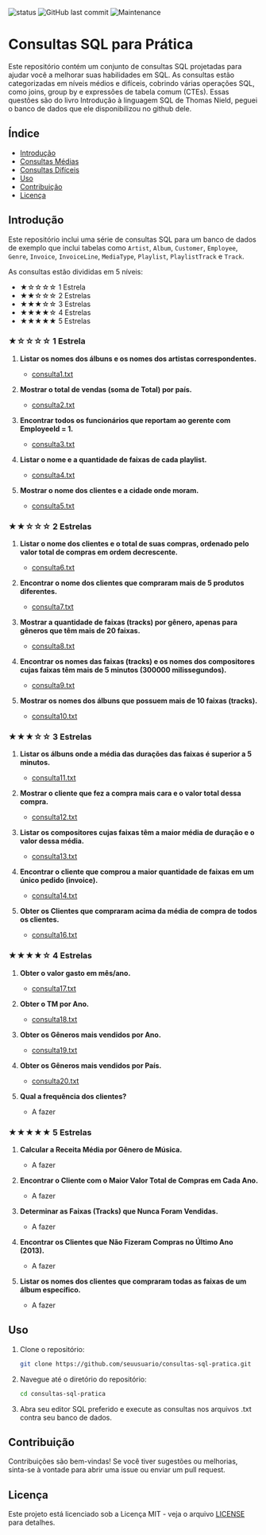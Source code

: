 
![status](https://img.shields.io/badge/status-em%20progresso-yellow) ![GitHub last commit](https://img.shields.io/github/last-commit/silvaaraujo98/estudando_sql_albuns)
![Maintenance](https://img.shields.io/maintenance/yes/2024)
# Consultas SQL para Prática

Este repositório contém um conjunto de consultas SQL projetadas para ajudar você a melhorar suas habilidades em SQL. As consultas estão categorizadas em níveis médios e difíceis, cobrindo várias operações SQL, como joins, group by e expressões de tabela comum (CTEs). Essas questões são do livro Introdução à linguagem SQL de Thomas Nield, peguei o banco de dados que ele disponibilizou no github dele.

## Índice

- [Introdução](#introdução)
- [Consultas Médias](#consultas-médias)
- [Consultas Difíceis](#consultas-difíceis)
- [Uso](#uso)
- [Contribuição](#contribuição)
- [Licença](#licença)

## Introdução

Este repositório inclui uma série de consultas SQL para um banco de dados de exemplo que inclui tabelas como `Artist`, `Album`, `Customer`, `Employee`, `Genre`, `Invoice`, `InvoiceLine`, `MediaType`, `Playlist`, `PlaylistTrack` e `Track`.

As consultas estão divididas em 5 níveis:
- ★☆☆☆☆ 1 Estrela
- ★★☆☆☆ 2 Estrelas
- ★★★☆☆ 3 Estrelas
- ★★★★☆ 4 Estrelas
- ★★★★★ 5 Estrelas
### ★☆☆☆☆ 1 Estrela

1. **Listar os nomes dos álbuns e os nomes dos artistas correspondentes.**
   - [consulta1.txt](queries/consulta1.txt)

2. **Mostrar o total de vendas (soma de Total) por país.**
   - [consulta2.txt](queries/consulta2.txt)

3. **Encontrar todos os funcionários que reportam ao gerente com EmployeeId = 1.**
   - [consulta3.txt](queries/consulta3.txt)

4. **Listar o nome e a quantidade de faixas de cada playlist.**
   - [consulta4.txt](queries/consulta4.txt)

5. **Mostrar o nome dos clientes e a cidade onde moram.**
   - [consulta5.txt](queries/consulta5.txt)

### ★★☆☆☆ 2 Estrelas

1. **Listar o nome dos clientes e o total de suas compras, ordenado pelo valor total de compras em ordem decrescente.**
   - [consulta6.txt](queries/consulta6.txt)

2. **Encontrar o nome dos clientes que compraram mais de 5 produtos diferentes.**
   - [consulta7.txt](queries/consulta7.txt)

3. **Mostrar a quantidade de faixas (tracks) por gênero, apenas para gêneros que têm mais de 20 faixas.**
   - [consulta8.txt](queries/consulta8.txt)

4. **Encontrar os nomes das faixas (tracks) e os nomes dos compositores cujas faixas têm mais de 5 minutos (300000 milissegundos).**
   - [consulta9.txt](queries/consulta9.txt)

5. **Mostrar os nomes dos álbuns que possuem mais de 10 faixas (tracks).**
   - [consulta10.txt](queries/consulta10.txt)

### ★★★☆☆ 3 Estrelas

1. **Listar os álbuns onde a média das durações das faixas é superior a 5 minutos.**
   - [consulta11.txt](queries/consulta11.txt)
     
2. **Mostrar o cliente que fez a compra mais cara e o valor total dessa compra.**
   - [consulta12.txt](queries/consulta12.txt)
     
3. **Listar os compositores cujas faixas têm a maior média de duração e o valor dessa média.**
   - [consulta13.txt](queries/consulta13.txt)
     
4. **Encontrar o cliente que comprou a maior quantidade de faixas em um único pedido (invoice).**
   - [consulta14.txt](queries/consulta14.txt)
     
5. **Obter os Clientes que compraram acima da média de compra de todos os clientes.**
   - [consulta16.txt](queries/consulta16.txt)
     
### ★★★★☆ 4 Estrelas

1. **Obter o valor gasto em mês/ano.**
   - [consulta17.txt](queries/consulta17.txt)
     
2. **Obter o TM por Ano.**
   - [consulta18.txt](queries/consulta18.txt)
     
3. **Obter os Gêneros mais vendidos por Ano.**
   - [consulta19.txt](queries/consulta18.txt)
     
4. **Obter os Gêneros mais vendidos por País.**
   - [consulta20.txt](queries/consulta18.txt)
     
5. **Qual a frequência dos clientes?**
   - A fazer

### ★★★★★ 5 Estrelas

1. **Calcular a Receita Média por Gênero de Música.**
   - A fazer
     
2. **Encontrar o Cliente com o Maior Valor Total de Compras em Cada Ano.**
   - A fazer
     
3. **Determinar as Faixas (Tracks) que Nunca Foram Vendidas.**
   - A fazer
     
4. **Encontrar os Clientes que Não Fizeram Compras no Último Ano (2013).**
   - A fazer
     
5. **Listar os nomes dos clientes que compraram todas as faixas de um álbum específico.**
   - A fazer
     
## Uso

1. Clone o repositório:
    ```sh
    git clone https://github.com/seuusuario/consultas-sql-pratica.git
    ```
2. Navegue até o diretório do repositório:
    ```sh
    cd consultas-sql-pratica
    ```
3. Abra seu editor SQL preferido e execute as consultas nos arquivos .txt contra seu banco de dados.

## Contribuição

Contribuições são bem-vindas! Se você tiver sugestões ou melhorias, sinta-se à vontade para abrir uma issue ou enviar um pull request.

## Licença

Este projeto está licenciado sob a Licença MIT - veja o arquivo [LICENSE](LICENSE) para detalhes.
